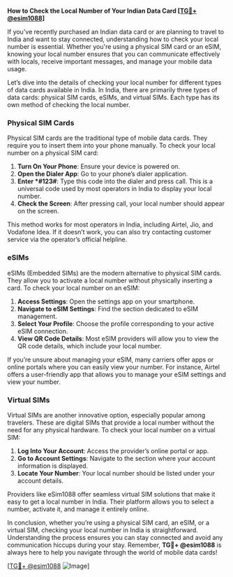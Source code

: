 **How to Check the Local Number of Your Indian Data Card [[TG💪+ @esim1088](https://t.me/s/esim1088)]**

If you've recently purchased an Indian data card or are planning to travel to India and want to stay connected, understanding how to check your local number is essential. Whether you're using a physical SIM card or an eSIM, knowing your local number ensures that you can communicate effectively with locals, receive important messages, and manage your mobile data usage.

Let’s dive into the details of checking your local number for different types of data cards available in India. In India, there are primarily three types of data cards: physical SIM cards, eSIMs, and virtual SIMs. Each type has its own method of checking the local number.

### Physical SIM Cards

Physical SIM cards are the traditional type of mobile data cards. They require you to insert them into your phone manually. To check your local number on a physical SIM card:

1. **Turn On Your Phone**: Ensure your device is powered on.
2. **Open the Dialer App**: Go to your phone’s dialer application.
3. **Enter *#123#**: Type this code into the dialer and press call. This is a universal code used by most operators in India to display your local number.
4. **Check the Screen**: After pressing call, your local number should appear on the screen.

This method works for most operators in India, including Airtel, Jio, and Vodafone Idea. If it doesn’t work, you can also try contacting customer service via the operator’s official helpline.

### eSIMs

eSIMs (Embedded SIMs) are the modern alternative to physical SIM cards. They allow you to activate a local number without physically inserting a card. To check your local number on an eSIM:

1. **Access Settings**: Open the settings app on your smartphone.
2. **Navigate to eSIM Settings**: Find the section dedicated to eSIM management.
3. **Select Your Profile**: Choose the profile corresponding to your active eSIM connection.
4. **View QR Code Details**: Most eSIM providers will allow you to view the QR code details, which include your local number.

If you’re unsure about managing your eSIM, many carriers offer apps or online portals where you can easily view your number. For instance, Airtel offers a user-friendly app that allows you to manage your eSIM settings and view your number.

### Virtual SIMs

Virtual SIMs are another innovative option, especially popular among travelers. These are digital SIMs that provide a local number without the need for any physical hardware. To check your local number on a virtual SIM:

1. **Log Into Your Account**: Access the provider’s online portal or app.
2. **Go to Account Settings**: Navigate to the section where your account information is displayed.
3. **Locate Your Number**: Your local number should be listed under your account details.

Providers like eSim1088 offer seamless virtual SIM solutions that make it easy to get a local number in India. Their platform allows you to select a number, activate it, and manage it entirely online.

In conclusion, whether you’re using a physical SIM card, an eSIM, or a virtual SIM, checking your local number in India is straightforward. Understanding the process ensures you can stay connected and avoid any communication hiccups during your stay. Remember, **TG💪+ @esim1088** is always here to help you navigate through the world of mobile data cards!

[[TG💪+ @esim1088](https://t.me/s/esim1088) ![Image](https://i.postimg.cc/Y0z9fWf4/image.png)]